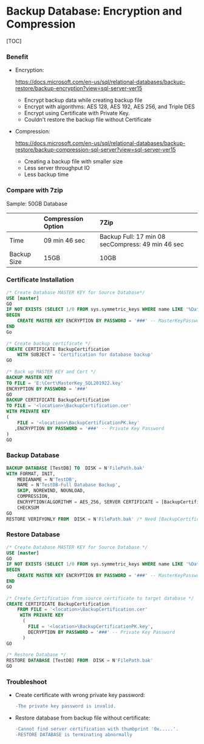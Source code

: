 # Backup Database: Encryption and Compression



[TOC]

### Benefit

- Encryption: 

  https://docs.microsoft.com/en-us/sql/relational-databases/backup-restore/backup-encryption?view=sql-server-ver15

  - Encrypt backup data while creating backup file
  - Encrypt with algorithms: AES 128, AES 192, AES 256, and Triple DES
  - Encrypt using Certificate with Private Key.
  - Couldn't restore the backup file without Certificate

- Compression: 

  https://docs.microsoft.com/en-us/sql/relational-databases/backup-restore/backup-compression-sql-server?view=sql-server-ver15

  - Creating a backup file with smaller size
  - Less server throughput IO
  - Less backup time 

### Compare with 7zip 

Sample: 50GB Database

|             | Compression Option | 7Zip                                              |
| :---------- | :----------------- | :------------------------------------------------ |
| Time        | 09 min 46 sec      | Backup Full: 17 min 08 secCompress: 49 min 46 sec |
| Backup Size | 15GB               | 10GB                                              |

### Certificate Installation

```sql
/* Create Database MASTER KEY for Source Database*/
USE [master]
GO
IF NOT EXISTS (SELECT 1/0 FROM sys.symmetric_keys WHERE name LIKE '%DatabaseMasterKey%')
BEGIN
    CREATE MASTER KEY ENCRYPTION BY PASSWORD = '###' -- MasterKeyPassword
END
Go
 
/* Create backup certificate */
CREATE CERTIFICATE BackupCertification
    WITH SUBJECT = 'Certification for database backup'
GO
 
/* Back up MASTER KEY and Cert */
BACKUP MASTER KEY
TO FILE = 'E:\Cert\MasterKey_SQL201922.key'
ENCRYPTION BY PASSWORD = '###'
GO
BACKUP CERTIFICATE BackupCertification
TO FILE = '<location>\BackupCertification.cer'
WITH PRIVATE KEY
(
    FILE = '<location>\BackupCertificationPK.key'
   ,ENCRYPTION BY PASSWORD = '###' -- Private Key Password
)
GO
```

### Backup Database

```sql
BACKUP DATABASE [TestDB] TO  DISK = N'FilePath.bak'
WITH FORMAT, INIT, 
    MEDIANAME = N'TestDB', 
    NAME = N'TestDB-Full Database Backup',
    SKIP, NOREWIND, NOUNLOAD,
    COMPRESSION,
    ENCRYPTION(ALGORITHM = AES_256, SERVER CERTIFICATE = [BackupCertification]),
    CHECKSUM
GO
RESTORE VERIFYONLY FROM  DISK = N'FilePath.bak' /* Need [BackupCertification] installed on SQL SERVER */
```

### Restore Database

```sql
/* Create Database MASTER KEY for Source Database */
USE [master]
GO
IF NOT EXISTS (SELECT 1/0 FROM sys.symmetric_keys WHERE name LIKE '%DatabaseMasterKey%')
BEGIN
    CREATE MASTER KEY ENCRYPTION BY PASSWORD = '###' -- MasterKeyPassword, doesn't need to be the same with master key on source database
END
GO
 
/* Create Certification from source certificate to target database */
CREATE CERTIFICATE BackupCertification
    FROM FILE = '<location>\BackupCertification.cer'
     WITH PRIVATE KEY
      (
        FILE = '<location>\BackupCertificationPK.key',
        DECRYPTION BY PASSWORD = '###' -- Private Key Password
      )
GO
 
/* Restore Database */
RESTORE DATABASE [TestDB] FROM  DISK = N'FilePath.bak'
GO
```

### Troubleshoot

- Create certificate with wrong private key password: 

  ``` diff
  -The private key password is invalid.
  ```

- Restore database from backup file without certificate:

  ```diff
  -Cannot find server certification with thumbprint '0x.....'.
  -RESTORE DATABASE is terminating abnormally
  ```

  